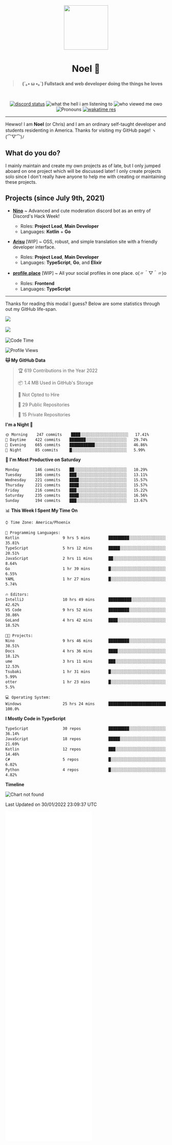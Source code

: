 <div align='center'>
  <div align='center'>
    <img
      src='https://cdn.floofy.dev/art/icons/icon_cinnamonserval.png'
      width='138'
      height='138'
    />
  </div>
  <h1>Noel 🐾</h1>
  <blockquote><strong>(´｡• ω •｡`) Fullstack and web developer doing the things he loves</strong></blockquote>

  <br />

  <a href='https://discord.com/users/280158289667555328' target='_blank'><img alt="discord status" src="https://dev.discordprofiles.me/badge/status/280158289667555328" /></a>
  <img alt="what the hell i am listening to" src="https://dev.discordprofiles.me/badge/spotify/280158289667555328" />
  <img alt="who viewed me owo" src="https://komarev.com/ghpvc/?username=auguwu" />
  <img alt='Pronouns' src='https://img.shields.io/endpoint?url=https://pronoundb.org/shields/6004d014406af11e4593a013' />
  <a href="https://wakatime.com/@auguwu" target='_blank'>
    <img alt='wakatime res' src='https://wakatime.com/badge/user/89736485-42ec-4c0f-a2f3-481db74514dc.svg' />
  </a>
</div>

<hr />

Hewwo! I am **Noel** (or Chris) and I am an ordinary self-taught developer and students residenting in America. Thanks for visiting my GitHub page! ヽ(⌒▽⌒)ﾉ

## What do you do?
I mainly maintain and create my own projects as of late, but I only jumped aboard on one project which will be discussed later! I only create projects
solo since I don't really have anyone to help me with creating or maintaining these projects.

## Projects (since July 9th, 2021)
- [**Nino**](https://nino.sh) ~ Advanced and cute moderation discord bot as an entry of Discord's Hack Week!
  - Roles: **Project Lead**, **Main Developer**
  - Languages: **Kotlin** + **Go**

- [**Arisu**](https://arisu.land) [WIP] ~ OSS, robust, and simple translation site with a friendly developer interface.
  - Roles: **Project Lead**, **Main Developer**
  - Languages: **TypeScript**, **Go**, and **Elixir**

- [**profile.place**](https://profile.place) [WIP] ~ All your social profiles in one place. o(〃＾▽＾〃)o
  - Roles: **Frontend**
  - Languages: **TypeScript**

---

Thanks for reading this modal I guess? Below are some statistics through out my GitHub life-span.

![](https://github-readme-stats.vercel.app/api?username=auguwu&count_private=true&show_icons=true&theme=gruvbox)

![](https://github-readme-stats.vercel.app/api/top-langs/?username=auguwu&layout=compact&theme=gruvbox)

<!--START_SECTION:waka-->
![Code Time](http://img.shields.io/badge/Code%20Time-2%2C685%20hrs%2043%20mins-blue)

![Profile Views](http://img.shields.io/badge/Profile%20Views-52-blue)

**🐱 My GitHub Data** 

> 🏆 619 Contributions in the Year 2022
 > 
> 📦 1.4 MB Used in GitHub's Storage 
 > 
> 🚫 Not Opted to Hire
 > 
> 📜 29 Public Repositories 
 > 
> 🔑 15 Private Repositories  
 > 
**I'm a Night 🦉** 

```text
🌞 Morning    247 commits    ████░░░░░░░░░░░░░░░░░░░░░   17.41% 
🌆 Daytime    422 commits    ███████░░░░░░░░░░░░░░░░░░   29.74% 
🌃 Evening    665 commits    ███████████░░░░░░░░░░░░░░   46.86% 
🌙 Night      85 commits     █░░░░░░░░░░░░░░░░░░░░░░░░   5.99%

```
📅 **I'm Most Productive on Saturday** 

```text
Monday       146 commits    ██░░░░░░░░░░░░░░░░░░░░░░░   10.29% 
Tuesday      186 commits    ███░░░░░░░░░░░░░░░░░░░░░░   13.11% 
Wednesday    221 commits    ████░░░░░░░░░░░░░░░░░░░░░   15.57% 
Thursday     221 commits    ████░░░░░░░░░░░░░░░░░░░░░   15.57% 
Friday       216 commits    ███░░░░░░░░░░░░░░░░░░░░░░   15.22% 
Saturday     235 commits    ████░░░░░░░░░░░░░░░░░░░░░   16.56% 
Sunday       194 commits    ███░░░░░░░░░░░░░░░░░░░░░░   13.67%

```


📊 **This Week I Spent My Time On** 

```text
⌚︎ Time Zone: America/Phoenix

💬 Programming Languages: 
Kotlin                   9 hrs 5 mins        █████████░░░░░░░░░░░░░░░░   35.81% 
TypeScript               5 hrs 12 mins       █████░░░░░░░░░░░░░░░░░░░░   20.51% 
JavaScript               2 hrs 11 mins       ██░░░░░░░░░░░░░░░░░░░░░░░   8.64% 
Go                       1 hr 39 mins        █░░░░░░░░░░░░░░░░░░░░░░░░   6.55% 
YAML                     1 hr 27 mins        █░░░░░░░░░░░░░░░░░░░░░░░░   5.74%

🔥 Editors: 
IntelliJ                 10 hrs 49 mins      ██████████░░░░░░░░░░░░░░░   42.62% 
VS Code                  9 hrs 52 mins       █████████░░░░░░░░░░░░░░░░   38.86% 
GoLand                   4 hrs 42 mins       ████░░░░░░░░░░░░░░░░░░░░░   18.52%

🐱‍💻 Projects: 
Nino                     9 hrs 46 mins       █████████░░░░░░░░░░░░░░░░   38.51% 
Docs                     4 hrs 36 mins       ████░░░░░░░░░░░░░░░░░░░░░   18.12% 
ume                      3 hrs 11 mins       ███░░░░░░░░░░░░░░░░░░░░░░   12.53% 
Tsubaki                  1 hr 31 mins        █░░░░░░░░░░░░░░░░░░░░░░░░   5.99% 
otter                    1 hr 23 mins        █░░░░░░░░░░░░░░░░░░░░░░░░   5.5%

💻 Operating System: 
Windows                  25 hrs 24 mins      █████████████████████████   100.0%

```

**I Mostly Code in TypeScript** 

```text
TypeScript               30 repos            █████████░░░░░░░░░░░░░░░░   36.14% 
JavaScript               18 repos            █████░░░░░░░░░░░░░░░░░░░░   21.69% 
Kotlin                   12 repos            ███░░░░░░░░░░░░░░░░░░░░░░   14.46% 
C#                       5 repos             █░░░░░░░░░░░░░░░░░░░░░░░░   6.02% 
Python                   4 repos             █░░░░░░░░░░░░░░░░░░░░░░░░   4.82%

```


**Timeline**

![Chart not found](https://raw.githubusercontent.com/auguwu/auguwu/master/charts/bar_graph.png) 


 Last Updated on 30/01/2022 23:09:37 UTC
<!--END_SECTION:waka-->

![](./github-metrics.svg)
